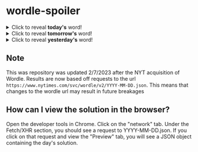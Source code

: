 # wordle-spoiler

<details>
  <summary>Click to reveal <b>today's</b> word!</summary>
  <br>
  <b> brain </b>
</details>

<details>
  <summary>Click to reveal <b>tomorrow's</b> word!</summary>
  <br>
  <b> rider </b>
</details>

<details>
  <summary>Click to reveal <b>yesterday's</b> word!</summary>
  <br>
  <b> faith </b>
</details>

## Note
This was repository was updated 2/7/2023 after the NYT acquisition of Wordle. Results are now based off requests to the url `https://www.nytimes.com/svc/wordle/v2/YYYY-MM-DD.json`. This means that changes to the wordle url may result in future breakages

## How can I view the solution in the browser?
Open the developer tools in Chrome. Click on the "network" tab. Under the Fetch/XHR section, you should see a request to YYYY-MM-DD.json. If you click on that request and view the "Preview" tab, you will see a JSON object containing the day's solution.